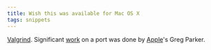 ```yaml
---
title: Wish this was available for Mac OS X
tags: snippets
---
```


[Valgrind](http://valgrind.org/). Significant [work](http://sourceforge.net/mailarchive/message.php?msg_name=17939.7574.8616.744921%40kaazh.pair.com) on a port was done by [Apple](http://www.wincent.com/wiki/Apple)'s Greg Parker.
